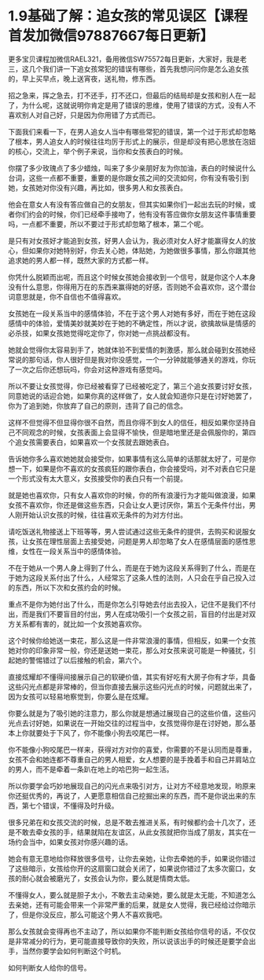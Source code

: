 # 1.9基础了解：追女孩的常见误区【课程首发加微信97887667每日更新】

更多宝贝课程加微信RAEL321，备用微信SW75572每日更新，大家好，我是老三，这几个我们讲一下追女孩常犯的错误有哪些，首先我想问问你是怎么追女孩的，早上买早点，晚上送宵夜，送礼物，修东西。

招之急来，挥之急去，打不还手，打不还口，但最后的结局却是女孩和别人在一起了，为什么呢，这就说明你肯定是用了错误的思维，使用了错误的方式，没有人不喜欢别人对自己好，只是因为你用错了方式而已。

下面我们来看一下，在男人追女人当中有哪些常犯的错误，第一个过于形式却忽略了根本，男人追女人的时候往往均厉于形式上的展示，但是却没有把心思放在泡妞的核心，交流上，举个例子来说，当你和女孩表白的时候。

你摆了多少玫瑰点了多少蜡烛，叫来了多少亲朋好友为你加油，表白的时候说什么台词，这些一点都不重要，重要的是你跟女孩之间的交流如何，你有没有吸引到她，女孩她对你没有兴趣，再比如，很多男人和女孩表白。

他会在意女人有没有答应做自己的女朋友，但其实如果你们一起出去玩的时候，或者你们约会的时候，你们已经牵手接吻了，他有没有答应做你女朋友这件事情重要吗，一点都不重要，所以不要过于形式却忽略了根本，第二个呢。

是只有对女孩好才能追到女孩，好男人会认为，我必须对女人好才能赢得女人的放心，但如果你对她特别好，你去关心她，体贴她，为她做很多事情，那么你跟其他追求她的男人都一样，既然大家的方式都一样。

你凭什么脱颖而出呢，而且这个时候女孩她会接收到一个信号，就是你这个人本身没有什么意思，你得用万在的东西来赢得她的好感，否则她不会喜欢你，这个潜台词意思就是，你不自信也不值得喜欢。

女孩她在一段关系当中的感情体验，不在于这个男人对她有多好，而在于她在这段感情中的体验，爱情美妙就美妙在于她的不确定性，所以才说，欲擒故纵是情感的必杀技，如果女孩她觉得吃定你了，你对她一点挑战都没有。

她就会觉得你太容易到手了，她就体验不到爱情的刺激感，那么就会碰到女孩她经常说的那句话，你人很好但是我对你没感觉，一个一分钟就能够通关的游戏，你玩了一次之后你还想玩吗，你会对这种游戏有感觉吗。

所以不要让女孩觉得，你已经被看穿了已经被吃定了，第三个追女孩要讨好女孩，同意她说的话迎合她，如果你真的这样做了，女人就会知道你只是在讨好她罢了，你为了追到她，你放弃了自己的原则，违背了自己的信念。

这样不但觉得不但显得你很不自然，而且你得不到女人的信任，相反如果你坚持自己不同观念的时候，女孩表面上会显得不愉快，但是暗地里还是会佩服你的，第四个追女孩需要表白，如果喜欢一个女孩就去跟她表白。

告诉她你多么喜欢她她就会接受你，如果事情有这么简单的话那就太好了，可是你想一下，如果是你不喜欢的女孩疯狂的跟你表白，你会接受吗，对不对表白它只是一个形式没有太大意义，女孩接受你的表白只有一个前提。

就是她也喜欢你，只有女人喜欢你的时候，你的所有浪漫行为才能叫做浪漫，如果女孩不喜欢你，你还是做这些东西，只会让女人更讨厌你，第五个无条件付出，男人刚开始认识女孩的时候，往往喜欢无条件的为对方付出。

请吃饭送礼物接送上下班等等，男人尝试通过这些无条件的提供，去购买和说服女孩，让女孩在理性层面上去接受她，问题是男人却忽略了女人在感情层面的感性思维，女性在一段关系当中的感情体验。

不在于她从一个男人身上得到了什么，而是在于她为这段关系得到了什么，而是在于她为这段关系付出了什么，人经常忘了这条人性的法则，人只会在乎自己投入过的东西，所以下次和女孩约会的时候。

重点不是你为她付出了什么，而是你怎么引导她去付出去投入，记住不是我们不付出，而是我们不要盲目的付出，男人在成功吸引一个女孩之前，盲目的付出是对双方关系都有害的，就比如一个女孩她喜欢你。

这个时候你给她送一束花，那么这是一件非常浪漫的事情，但相反，如果一个女孩她对你的印象非常一般，你还是送她一束花，那么对女孩来说可能是一种骚扰，引起她的警惕错过了以后接触的机会，第六个。

直接炫耀却不懂得间接展示自己的软硬价值，其实有好吃有大房子你有才华，具备这些闪光点都是非常棒的，但当你直接去展示这些闪光点的时候，问题就出来了，因为女孩可以轻易地察觉到，你要么是在炫耀。

你要么就是为了吸引她的注意力，那么你就是想通过展现自己的这些价值，这些闪光点去讨好她，如果说在一开始交往的过程当中，女孩觉得你是在讨好她，那么基本上你就要处于下风了，你不能像小狗去咬尾巴一样。

你不能像小狗咬尾巴一样来，获得对方对你的喜爱，你需要的不是认同而是尊重，女孩不会和她连都不尊重自己的男人相爱，女人想要的是手挽着手和自己并肩站立的男人，而不是牵着一条趴在地上的哈巴狗一起生活。

所以你要学会巧妙地展现自己的闪光点来吸引对方，让对方不经意地发现，哟原来你还挺优秀的，再说了，人更愿意相信自己挖掘出来的东西，而不是你说出来的东西，第七个错误，不懂得及时升级。

很多兄弟在和女孩交流的时候，总是不敢去推进关系，有时候都约会十几次了，还是不敢去牵女孩的手，结果就陷在友谊区，从此女孩就把你当成了朋友，其实在一场约会当中，如果女孩对你感兴趣的话。

她会有意无意地给你释放很多信号，让你去亲她，让你去牵她的手，如果说你错过了这些暗示，女孩给你开的这扇窗口就会关闭了，如果说你错过了太多次窗口，女孩的耐心就会被磨光了，女孩会认为你，要么就是情商太低。

不懂得女人，要么就是胆子太小，不敢去主动亲她，要么就是太无能，不知道怎么去亲她，还有可能会带来一个非常严重的后果，就是女人觉得，我已经给过你暗示了，但是你没反应，那么可能这个男人不喜欢我吧。

那么女孩就会变得再也不主动了，所以如果你不能判断女孩给你信号的话，不仅仅是非常减分的行为，更可能直接导致你的失败，所以说该出手的时候还是要学会出手，当然你要学会如何判断这个时机。

如何判断女人给你的信号。